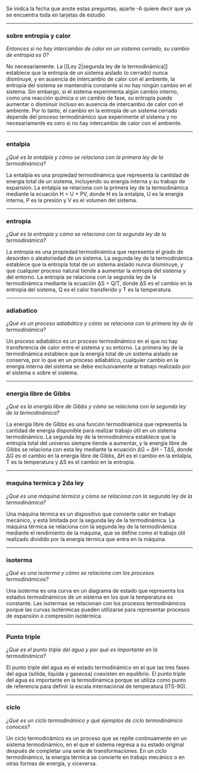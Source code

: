 Se inidca la fecha que anote estas preguntas, aparte -A quiere decir que ya se encuentra toda en tarjetas de estudio

___
### sobre entropia y calor
*Entonces si no hay intercambio de calor en un sistema cerrado, su cambio de entropia es 0?*

No necesariamente. La [[Ley 2|segunda ley de la termodinámica]] establece que la entropía de un sistema aislado (o cerrado) nunca disminuye, y en ausencia de intercambio de calor con el ambiente, la entropía del sistema se mantendría constante si no hay ningún cambio en el sistema. Sin embargo, si el sistema experimenta algún cambio interno, como una reacción química o un cambio de fase, su entropía puede aumentar o disminuir incluso en ausencia de intercambio de calor con el ambiente. Por lo tanto, el cambio en la entropía de un sistema cerrado depende del proceso termodinámico que experimente el sistema y no necesariamente es cero si no hay intercambio de calor con el ambiente.

___
### entalpia
*¿Qué es la entalpía y cómo se relaciona con la primera ley de la termodinámica?*

La entalpía es una propiedad termodinámica que representa la cantidad de energía total de un sistema, incluyendo su energía interna y su trabajo de expansión. 
La entalpía se relaciona con la primera ley de la termodinámica mediante la ecuación H = U + PV, donde H es la entalpía, U es la energía interna, P es la presión y V es el volumen del sistema.

___
### entropia
*¿Qué es la entropía y cómo se relaciona con la segunda ley de la termodinámica?*

La entropía es una propiedad termodinámica que representa el grado de desorden o aleatoriedad de un sistema. 
La segunda ley de la termodinámica establece que la entropía total de un sistema aislado nunca disminuye, y que cualquier proceso natural tiende a aumentar la entropía del sistema y del entorno. 
La entropía se relaciona con la segunda ley de la termodinámica mediante la ecuación ΔS = Q/T, donde ΔS es el cambio en la entropía del sistema, Q es el calor transferido y T es la temperatura.

___
### adiabatico
*¿Qué es un proceso adiabático y cómo se relaciona con la primera ley de la termodinámica?*

Un proceso adiabático es un proceso termodinámico en el que no hay transferencia de calor entre el sistema y su entorno. 
La primera ley de la termodinámica establece que la energía total de un sistema aislado se conserva, por lo que en un proceso adiabático, cualquier cambio en la energía interna del sistema se debe exclusivamente al trabajo realizado por el sistema o sobre el sistema.

___
### energia libre de Gibbs
*¿Qué es la energía libre de Gibbs y cómo se relaciona con la segunda ley de la termodinámica?*

La energía libre de Gibbs es una función termodinámica que representa la cantidad de energía disponible para realizar trabajo útil en un sistema termodinámico. 
La segunda ley de la termodinámica establece que la entropía total del universo siempre tiende a aumentar, y la energía libre de Gibbs se relaciona con esta ley mediante la ecuación ΔG = ΔH - TΔS, donde ΔG es el cambio en la energía libre de Gibbs, ΔH es el cambio en la entalpía, T es la temperatura y ΔS es el cambio en la entropía.

___
### maquina termica y 2da ley
*¿Qué es una máquina térmica y cómo se relaciona con la segunda ley de la termodinámica?*

Una máquina térmica es un dispositivo que convierte calor en trabajo mecánico, y está limitada por la segunda ley de la termodinámica. 
La máquina térmica se relaciona con la segunda ley de la termodinámica mediante el rendimiento de la máquina, que se define como el trabajo útil realizado dividido por la energía térmica que entra en la máquina.

___
### isoterma
*¿Qué es una isoterma y cómo se relaciona con los procesos termodinámicos?*

Una isoterma es una curva en un diagrama de estado que representa los estados termodinámicos de un sistema en los que la temperatura es constante.
Las isotermas se relacionan con los procesos termodinámicos porque las curvas isotérmicas pueden utilizarse para representar procesos de expansión o compresión isotérmica.

___
### Punto triple
*¿Qué es el punto triple del agua y por qué es importante en la termodinámica?*

El punto triple del agua es el estado termodinámico en el que las tres fases del agua (sólida, líquida y gaseosa) coexisten en equilibrio. 
El punto triple del agua es importante en la termodinámica porque se utiliza como punto de referencia para definir la escala internacional de temperatura (ITS-90).

___
### ciclo
*¿Qué es un ciclo termodinámico y qué ejemplos de ciclo termodinámico conoces?*

Un ciclo termodinámico es un proceso que se repite continuamente en un sistema termodinámico, en el que el sistema regresa a su estado original después de completar una serie de transformaciones. En un ciclo termodinámico, la energía térmica se convierte en trabajo mecánico o en otras formas de energía, y viceversa.